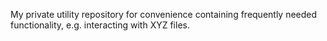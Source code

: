 My private utility repository for convenience containing frequently needed functionality, e.g. interacting with XYZ files.